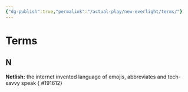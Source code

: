 ```yaml
---
{"dg-publish":true,"permalink":"/actual-play/new-everlight/terms/"}
---
```


# Terms

## N

**Netlish:** the internet invented language of emojis, abbreviates and tech-savvy speak
{ #191612}

